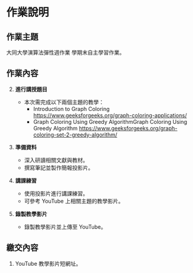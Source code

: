 # 作業說明

## 作業主題
大同大學演算法彈性週作業
學期末自主學習作業。

## 作業內容

2. **進行講授題目**
   - 本次需完成以下兩個主題的教學：
     - Introduction to Graph Coloring https://www.geeksforgeeks.org/graph-coloring-applications/ 
     - Graph Coloring Using Greedy AlgorithmGraph Coloring Using Greedy Algorithm https://www.geeksforgeeks.org/graph-coloring-set-2-greedy-algorithm/ 

3. **準備資料**
   - 深入研讀相關文獻與教材。
   - 撰寫筆記並製作簡報投影片。

4. **講課練習**
   - 使用投影片進行講課練習。
   - 可參考 YouTube 上相關主題的教學影片。

5. **錄製教學影片**
   - 錄製教學影片並上傳至 YouTube。

## 繳交內容

1. YouTube 教學影片短網址。
